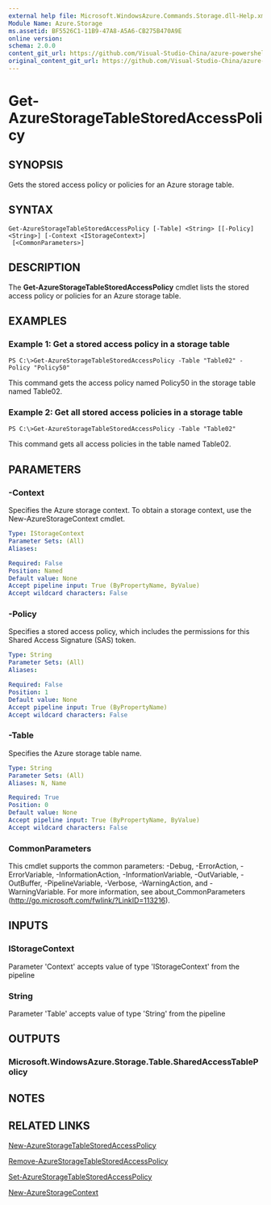 ```yaml
---
external help file: Microsoft.WindowsAzure.Commands.Storage.dll-Help.xml
Module Name: Azure.Storage
ms.assetid: BF5526C1-11B9-47A8-A5A6-CB275B470A9E
online version:
schema: 2.0.0
content_git_url: https://github.com/Visual-Studio-China/azure-powershell/blob/preview/src/Storage/Commands.Storage/help/Get-AzureStorageTableStoredAccessPolicy.md
original_content_git_url: https://github.com/Visual-Studio-China/azure-powershell/blob/preview/src/Storage/Commands.Storage/help/Get-AzureStorageTableStoredAccessPolicy.md
---
```


# Get-AzureStorageTableStoredAccessPolicy

## SYNOPSIS
Gets the stored access policy or policies for an Azure storage table.

## SYNTAX

```
Get-AzureStorageTableStoredAccessPolicy [-Table] <String> [[-Policy] <String>] [-Context <IStorageContext>]
 [<CommonParameters>]
```

## DESCRIPTION
The **Get-AzureStorageTableStoredAccessPolicy** cmdlet lists the stored access policy or policies for an Azure storage table.

## EXAMPLES

### Example 1: Get a stored access policy in a storage table
```
PS C:\>Get-AzureStorageTableStoredAccessPolicy -Table "Table02" -Policy "Policy50"
```

This command gets the access policy named Policy50 in the storage table named Table02.

### Example 2: Get all stored access policies in a storage table
```
PS C:\>Get-AzureStorageTableStoredAccessPolicy -Table "Table02"
```

This command gets all access policies in the table named Table02.

## PARAMETERS

### -Context
Specifies the Azure storage context.
To obtain a storage context, use the New-AzureStorageContext cmdlet.

```yaml
Type: IStorageContext
Parameter Sets: (All)
Aliases: 

Required: False
Position: Named
Default value: None
Accept pipeline input: True (ByPropertyName, ByValue)
Accept wildcard characters: False
```

### -Policy
Specifies a stored access policy, which includes the permissions for this Shared Access Signature (SAS) token.

```yaml
Type: String
Parameter Sets: (All)
Aliases: 

Required: False
Position: 1
Default value: None
Accept pipeline input: True (ByPropertyName)
Accept wildcard characters: False
```

### -Table
Specifies the Azure storage table name.

```yaml
Type: String
Parameter Sets: (All)
Aliases: N, Name

Required: True
Position: 0
Default value: None
Accept pipeline input: True (ByPropertyName, ByValue)
Accept wildcard characters: False
```

### CommonParameters
This cmdlet supports the common parameters: -Debug, -ErrorAction, -ErrorVariable, -InformationAction, -InformationVariable, -OutVariable, -OutBuffer, -PipelineVariable, -Verbose, -WarningAction, and -WarningVariable. For more information, see about_CommonParameters (http://go.microsoft.com/fwlink/?LinkID=113216).

## INPUTS

### IStorageContext
Parameter 'Context' accepts value of type 'IStorageContext' from the pipeline

### String
Parameter 'Table' accepts value of type 'String' from the pipeline

## OUTPUTS

### Microsoft.WindowsAzure.Storage.Table.SharedAccessTablePolicy

## NOTES

## RELATED LINKS

[New-AzureStorageTableStoredAccessPolicy](./New-AzureStorageTableStoredAccessPolicy.md)

[Remove-AzureStorageTableStoredAccessPolicy](./Remove-AzureStorageTableStoredAccessPolicy.md)

[Set-AzureStorageTableStoredAccessPolicy](./Set-AzureStorageTableStoredAccessPolicy.md)

[New-AzureStorageContext](./New-AzureStorageContext.md)


